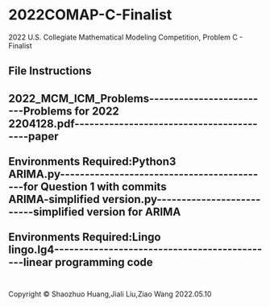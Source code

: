 # 2022COMAP-C-Finalist
2022 U.S. Collegiate Mathematical Modeling Competition, Problem C - Finalist

## File Instructions

2022_MCM_ICM_Problems-------------------------Problems for 2022<br>
2204128.pdf-----------------------------------------paper<br>
<br>
Environments Required:Python3<br>
ARIMA.py-------------------------------------------for Question 1 with commits<br>
ARIMA-simplified version.py--------------------------simplified version for ARIMA<br>
<br>
Environments Required:Lingo<br>
lingo.lg4---------------------------------------------linear programming code<br>
<br>
---------------
Copyright © Shaozhuo Huang,Jiali Liu,Ziao Wang
2022.05.10
